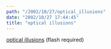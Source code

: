 ```yaml
---
path: "/2002/10/27/optical_illusions" 
date: "2002/10/27 17:44:45" 
title: "optical illusions" 
---
```

<p><a href="http://www.liquidgeneration.com/sabotage/optical_sabotage.asp">optical illusions</a> (flash required)</p>